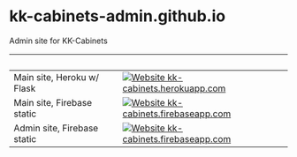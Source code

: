 # kk-cabinets-admin.github.io #
Admin site for KK-Cabinets

<br/>| <br/>
--- | ---
Main site, Heroku w/ Flask| [![Website kk-cabinets.herokuapp.com](https://img.shields.io/website-up-down-green-red/https/kk-cabinets.herokuapp.com.svg)](kk-cabinets.herokuapp.com)
Main site, Firebase static | [![Website kk-cabinets.firebaseapp.com](https://img.shields.io/website-up-down-green-red/https/kk-cabinets.firebaseapp.com.svg)](kk-cabinets.firebaseapp.com)
Admin site, Firebase static| [![Website kk-cabinets.firebaseapp.com](https://img.shields.io/website-up-down-green-red/https/kk-cabinets.firebaseapp.com.svg)](https://kk-cabinets.firebaseapp.com)